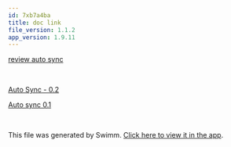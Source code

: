 ```yaml
---
id: 7xb7a4ba
title: doc link
file_version: 1.1.2
app_version: 1.9.11
---
```


[review auto sync ](review-auto-sync.cyfzpp3w.sw.md)

<br/>

[Auto Sync - 0.2](auto-sync-02.efq5e.sw.md)

[Auto sync 0.1](auto-sync-01.j0g3f.sw.md)

<br/>

This file was generated by Swimm. [Click here to view it in the app](https://swimm-web-app.web.app/repos/Z2l0aHViJTNBJTNBTm9hUmVwbyUzQSUzQU5vYW96ZXI=/docs/7xb7a4ba).
